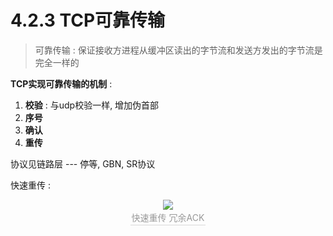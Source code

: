 # 4.2.3 TCP可靠传输

> 可靠传输 : 保证接收方进程从缓冲区读出的字节流和发送方发出的字节流是完全一样的

**TCP实现可靠传输的机制** : 

1. **校验** : 与udp校验一样, 增加伪首部
2. **序号**
3. **确认**
4. **重传** 

协议见链路层 --- 停等, GBN, SR协议

快速重传 : 

<center><img src="https://youpai.roccoshi.top/img/20200728221917.png"><br><div style="border-bottom: 1px solid #d9d9d9;display: inline-block;color: #999;    padding: 2px;">快速重传 冗余ACK</div> </center>



